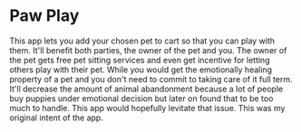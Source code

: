 # Paw Play 

This app lets you add your chosen pet to cart so that you can play with them. It'll benefit both parties, the owner of the pet and you. The owner of the pet gets free pet sitting services and even get incentive for letting others play with their pet. While you would get the emotionally healing property of a pet and you don't need to commit to taking care of it full term. It'll decrease the amount of animal abandonment because a lot of people buy puppies under emotional decision but later on found that to be too much to handle. This app would hopefully levitate that issue. This was my original intent of the app. 

